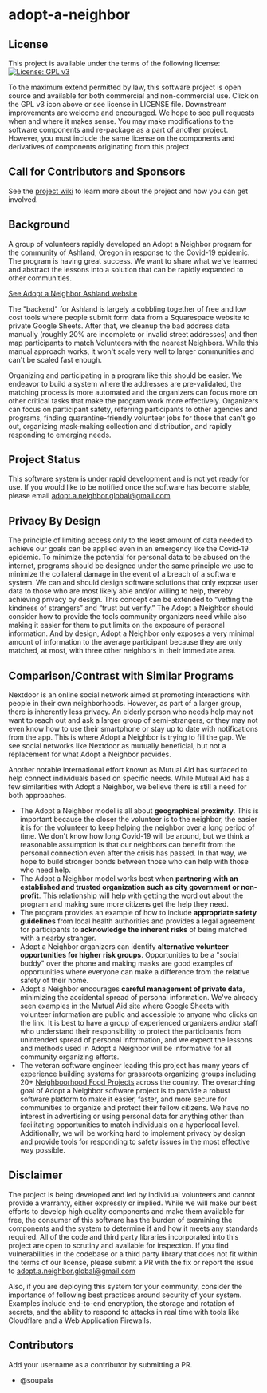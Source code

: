 # adopt-a-neighbor

## License

This project is available under the terms of the following license: [![License: GPL v3](https://img.shields.io/badge/License-GPLv3-blue.svg)](https://www.gnu.org/licenses/gpl-3.0)

To the maximum extend permitted by law, this software project is open source and available for both commercial and non-commercial use. Click on the GPL v3 icon above or see license in LICENSE file. Downstream improvements are welcome and encouraged. We hope to see pull requests when and where it makes sense. You may make modifications to the software components and re-package as a part of another project. However, you must include the same license on the components and derivatives of components originating from this project.

## Call for Contributors and Sponsors
See the [project wiki](https://github.com/rogue-hack-lab/adopt-a-neighbor/wiki) to learn more about the project and how you can get involved.

## Background
A group of volunteers rapidly developed an Adopt a Neighbor program for the community of Ashland, Oregon in response to the Covid-19 epidemic. The program is having great success. We want to share what we've learned and abstract the lessons into a solution that can be rapidly expanded to other communities.

[See Adopt a Neighbor Ashland website ](https://adoptneighbor.org)

The "backend" for Ashland is largely a cobbling together of free and low cost tools where people submit form data from a Squarespace website to private Google Sheets. After that, we cleanup the bad address data manually (roughly 20% are incomplete or invalid street addresses) and then map participants to match Volunteers with the nearest Neighbors. While this manual approach works, it won't scale very well to larger communities and can't be scaled fast enough.

Organizing and participating in a program like this should be easier. We endeavor to build a system where the addresses are pre-validated, the matching process is more automated and the organizers can focus more on other critical tasks that make the program work more effectively. Organizers can focus on participant safety, referring participants to other agencies and programs, finding quarantine-friendly volunteer jobs for those that can't go out, organizing mask-making collection and distribution, and rapidly responding to emerging needs.

## Project Status
This software system is under rapid development and is not yet ready for use. If you would like to be notified once the software has become stable, please email adopt.a.neighbor.global@gmail.com

## Privacy By Design
The principle of limiting access only to the least amount of data needed to achieve our goals can be applied even in an emergency like the Covid-19 epidemic. To minimize the potential for personal data to be abused on the internet, programs should be designed under the same principle we use to minimize the collateral damage in the event of a breach of a software system. We can and should design software solutions that only expose user data to those who are most likely able and/or willing to help, thereby achieving privacy by design. This concept can be extended to “vetting the kindness of strangers” and “trust but verify.” The Adopt a Neighbor should consider how to provide the tools community organizers need while also making it easier for them to put limits on the exposure of personal information. And by design, Adopt a Neighbor only exposes a very minimal amount of information to the average participant because they are only matched, at most, with three other neighbors in their immediate area.

## Comparison/Contrast with Similar Programs
Nextdoor is an online social network aimed at promoting interactions with people in their own neighborhoods. However, as part of a larger group, there is inherently less privacy. An elderly person who needs help may not want to reach out and ask a larger group of semi-strangers, or they may not even know how to use their smartphone or stay up to date with notifications from the app. This is where Adopt a Neighbor is trying to fill the gap. We see social networks like Nextdoor as mutually beneficial, but not a replacement for what Adopt a Neighbor provides.

Another notable international effort known as Mutual Aid has surfaced to help connect individuals based on specific needs. While Mutual Aid has a few similarities with Adopt a Neighbor, we believe there is still a need for both approaches.
* The Adopt a Neighbor model is all about **geographical proximity**. This is important because the closer the volunteer is to the neighbor, the easier it is for the volunteer to keep helping the neighbor over a long period of time. We don't know how long Covid-19 will be around, but we think a reasonable assumption is that our neighbors can benefit from the personal connection even after the crisis has passed. In that way, we hope to build stronger bonds between those who can help with those who need help.
* The Adopt a Neighbor model works best when **partnering with an established and trusted organization such as city government or non-profit**. This relationship will help with getting the word out about the program and making sure more citizens get the help they need.
* The program provides an example of how to include **appropriate safety guidelines** from local health authorities and provides a legal agreement for participants to **acknowledge the inherent risks** of being matched with a nearby stranger.
* Adopt a Neighbor organizers can identify **alternative volunteer opportunities for higher risk groups**. Opportunities to be a "social buddy" over the phone and making masks are good examples of opportunities where everyone can make a difference from the relative safety of their home.
* Adopt a Neighbor encourages **careful management of private data**, minimizing the accidental spread of personal information. We've already seen examples in the Mutual Aid site where Google Sheets with volunteer information are public and accessible to anyone who clicks on the link. It is best to have a group of experienced organizers and/or staff who understand their responsibility to protect the participants from unintended spread of personal information, and we expect the lessons and methods used in Adopt a Neighbor will be informative for all community organizing efforts.
* The veteran software engineer leading this project has many years of experience building systems for grassroots organizing groups including 20+ [Neighboorhood Food Projects](https://neighborhoodfoodproject.org/) across the country. The overarching goal of Adopt a Neighbor software project is to provide a robust software platform to make it easier, faster, and more secure for communities to organize and protect their fellow citizens. We have no interest in advertising or using personal data for anything other than facilitating opportunities to match individuals on a hyperlocal level. Additionally, we will be working hard to implement privacy by design and provide tools for responding to safety issues in the most effective way possible.

## Disclaimer
The project is being developed and led by individual volunteers and cannot provide a warranty, either expressly or implied. While we will make our best efforts to develop high quality components and make them available for free, the consumer of this software has the burden of examining the components and the system to determine if and how it meets any standards required. All of the code and third party libraries incorporated into this project are open to scrutiny and available for inspection. If you find vulnerabilities in the codebase or a third party library that does not fit within the terms of our license, please submit a PR with the fix or report the issue to adopt.a.neighbor.global@gmail.com

Also, if you are deploying this system for your community, consider the importance of following best practices around security of your system.  Examples include end-to-end encryption, the storage and rotation of secrets, and the ability to respond to attacks in real time with tools like Cloudflare and a Web Application Firewalls.


## Contributors
Add your username as a contributor by submitting a PR.
* @soupala
